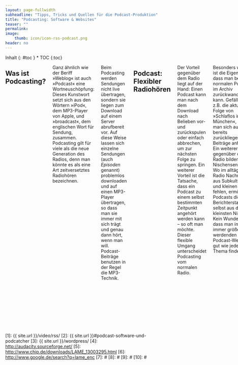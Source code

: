 ```yaml
---
layout: page-fullwidth
subheadline: "Tipps, Tricks und Quellen für die Podcast-Produktion"
title: "Podcasting: Software & Websites"
teaser: ""
permalink:
image:
    thumb: icon/icon-rss-podcast.png
header: no
---
```

<div class="row">
<div class="medium-5 medium-push-7 columns" markdown="1">
<div class="panel radius" markdown="1">
Inhalt
{: #toc }
*  TOC
{:toc}
</div>
</div><!-- /.medium-5.columns -->

<div class="medium-7 medium-pull-5 columns" markdown="1">


## Was ist Podcasting?

Ganz ähnlich wie der Beriff »Weblog« ist auch »Podcast« eine Wortneuschöpfung: Dieses Kunstwort setzt sich aus den Wörtern »iPod«, dem MP3-Player von Apple, und »broadcast«, dem englischen Wort für Sendung, zusammen. Podcasting gilt für viele als die neue Generation des Radios, denn man könnte es als eine Art zeitver­setztes Radiohören bezeichnen.

Beim Podcasting werden Sendungen nicht live übertragen, sondern sie liegen zum Download auf einem Server abrufbereit vor. Auf diese Weise lassen sich einzelne Sendungen (auch *Episoden* genannt) problem­los downloaden und auf einen MP3-Player übertragen, so dass man sie immer mit sich trägt und genau dann hört, wenn man will. Podcast-Beiträge benutzen in der Regel die MP3-Technik.



## Podcast: Flexibler Radiohören

Der Vorteil gegenüber dem Radio liegt auf der Hand: Einen Podcast kann man nach dem Download nach Belieben vor- und zurückspulen oder einfach abbrechen, um zur nächsten Folge zu springen. Ein weiterer Vorteil ist die Tatsache, dass ein Podcast zu einem selbst bestimmten Zeitpunkt angehört werden kann – so oft man möchte. Dieser flexible Umgang unterscheidet Podcasting vom normalen Radio.

Besonders wertvoll ist die Eigenschaft, dass man bei normalen Podcasts im Archiv zurückwan­dern kann. Gefällt einem z.B. die aktuelle Folge von »Schlaflos in München«, kann man sich auch die bereits zurückliegenden Beiträge anhören. Ein weiterer Vorteil gegenüber dem Radio bilden Nischensendungen. Wo im alltäglichen Radio Nach­richten aus Subkulturen und kleinen Szenen fehlen, ermöglichen Podcasts die Berichterstattung selbst aus den kleinsten Nischen. Kein Wunder also, dass man in der immer größer werdenden Podcast-Welt so gut wie jedes Thema findet.

Ein Podcast selbst ist dabei nichts anderes als ein [RSS][1]-Feed der Version 2.0. RSS ist ein auf XML basierendes Dateiformat für die Verbreitung von Webinhalten, auch »Syndication« oder auf Neudeutsch »Syndizierung« genannt. In der Regel transpor­tieren RSS-Feeds Newsticker-Daten wie Artikelüberschrift, Anreißer und Link zum gesamten Artikel. Feeds werden meistens von News-Aggregatoren ausgelesen und für den Leser visuell aufbereitet. RSS-Feeds lassen sich aber auch als Newsticker in die eigene Website einbauen. Zahlreiche Online-Services nut­zen diese Möglichkeiten und bieten ihren Benutzern einen Service an, der RSS-Feeds in Form von Webseiten im Browser anzeigt.



## Das <enclosure>-Tag

Damit ein Podcast funktioniert, macht man sich das `<enclosure>`-Tag zunutze, das Dave Winer in seiner RSS 2.0-Spezifikation integriert hat. Mit Hilfe des `<enclosure>`-Tags können RSS-Feeds zusätzliche Links zu Medientypen wie Audiodaten, Video­daten oder Ähnlichem mitliefern. Auch wenn Podcasts in der Regel Links zu Audio­daten liefern, könnte ein Podcast z.B. auch als Abonnement für Videoclips dienen. In einem solchen Fall bezeichnet man dann den ursprünglichen Podcast als »Video­cast«.

Der Begriff »Abonnement« im Zusammenhang mit Podcasts ist zuweilen etwas missverständlich. Natürlich handelt es sich hier nicht um ein Dauerschuldverhältnis wie etwa bei einem Zeitschriftenabon­nement, das zu immer wiederkehrenden Zahlungen verpflichtet und mit einer bestimmten Frist gekündigt werden muss. Wer einen Pod­cast abonniert, erhält damit automatisch neue Episoden, schließt aber keinen Vertrag.

Um einen Podcast zu empfangen, benötigt der Benutzer eine [Podcatcher-Software][2] (z.B. iTunes). Diese wertet den abonnierten RSS-Feed aus und lädt auf Wunsch automatisch die darin verlinkte Mediendatei aus dem Internet herunter. Die meisten Podcatcher greifen Besitzern von iPods unter die Arme und importieren die Audiodateien gleich nach iTunes, von wo aus sie auf den iPod kopiert werden können.

Wie die meisten Weblog-Systeme generiert auch [WordPress][3] automa­tisch RSS-Feeds. WordPress eignet sich darum hervorragend dazu, eigene Podcasts zu veröffentlichen, da das Redaktionssystem den Benutzer unterstützt.




## Podcasting Software

### Software für die Podcast-Produktion

* [Audacity][4] - kostenloser, betriebssystemunabhängige Audioeditor für Windows, Mac, Linux
* MP3-Codec für Audacity: lame_enc ([Download bei Chip.de][5] oder [Google-Suche nach lame_enc][6]


###  Podcast-Software für den Empfang

- [iTunes](https://www.apple.com/de/itunes/)


### RSS-Podcast Generatoren

- [Podcast Generator Script (PHP)](http://podcastgen.sourceforge.net/)
- [RSS-Validator](http://feedvalidator.org/)
- [Jekyll Powered Podcast XML Generator](https://github.com/DevTips/Jekyll-Powered-Podcast-XML-Generator)


## Podcasting Links

### Deutsche Podcast-Websites und Verzeichnisse

- [www.podcast.de](http://www.podcast.de/)
- [www.podster.de](http://podster.de/)
- [wiki.podcast.de](http://wiki.podcast.de/Hauptseite)


### Englische Podcast-Websites und Verzeichnisse

[www.podcastdirectory.com](http://www.podcastdirectory.com/)



</div><!-- /.medium-7.columns -->
</div><!-- /.row -->


 [1]: {{ site.url }}/video/rss/
 [2]: {{ site.url }}#podcast-software-und-podcatcher
 [3]: {{ site.url }}/wordpress/
 [4]: http://audacity.sourceforge.net/
 [5]: http://www.chip.de/downloads/LAME_13003295.html
 [6]: http://www.google.de/search?q=lame_enc
 [7]: #
 [8]: #
 [9]: #
 [10]: #